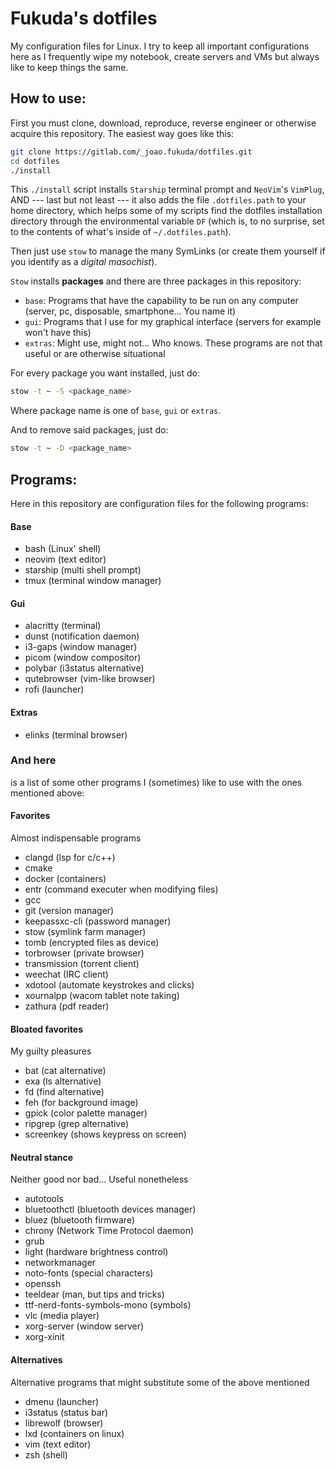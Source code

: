 # Fukuda's dotfiles

My configuration files for Linux. I try to keep all important configurations here as I frequently wipe my notebook, create servers and VMs but always like to keep things the same.

## How to use:

First you must clone, download, reproduce, reverse engineer or otherwise acquire this repository. The easiest way goes like this:

```bash
git clone https://gitlab.com/_joao.fukuda/dotfiles.git
cd dotfiles
./install
```

This `./install` script installs `Starship` terminal prompt and `NeoVim`'s `VimPlug`, AND --- last but not least ---  it also adds the file `.dotfiles.path` to your home directory, which helps some of my scripts find the dotfiles installation directory through the environmental variable `DF` (which is, to no surprise, set to the contents of what's inside of `~/.dotfiles.path`).

Then just use `stow` to manage the many SymLinks (or create them yourself if you identify as a *digital masochist*).

`Stow` installs **packages** and there are three packages in this repository:

* `base`: Programs that have the capability to be run on any computer (server, pc, disposable, smartphone... You name it)
* `gui`: Programs that I use for my graphical interface (servers for example won't have this)
* `extras`: Might use, might not... Who knows. These programs are not that useful or are otherwise situational

For every package you want installed, just do:

```bash
stow -t ~ -S <package_name>
```

Where package name is one of `base`, `gui` or `extras`.

And to remove said packages, just do:

```bash
stow -t ~ -D <package_name>
```

## Programs:

Here in this repository are configuration files for the following programs:

#### Base

* bash (Linux' shell)
* neovim (text editor)
* starship (multi shell prompt)
* tmux (terminal window manager)

#### Gui

* alacritty (terminal)
* dunst (notification daemon)
* i3-gaps (window manager)
* picom (window compositor)
* polybar (i3status alternative)
* qutebrowser (vim-like browser)
* rofi (launcher)

#### Extras

* elinks (terminal browser)

### And here
is a list of some other programs I (sometimes) like to use with the ones mentioned above:

#### Favorites
Almost indispensable programs

* clangd (lsp for c/c++)
* cmake
* docker (containers)
* entr (command executer when modifying files)
* gcc
* git (version manager)
* keepassxc-cli (password manager)
* stow (symlink farm manager)
* tomb (encrypted files as device)
* torbrowser (private browser)
* transmission (torrent client)
* weechat (IRC client)
* xdotool (automate keystrokes and clicks)
* xournalpp (wacom tablet note taking)
* zathura (pdf reader)

#### Bloated favorites
My guilty pleasures

* bat (cat alternative)
* exa (ls alternative)
* fd (find alternative)
* feh (for background image)
* gpick (color palette manager)
* ripgrep (grep alternative)
* screenkey (shows keypress on screen)

#### Neutral stance
Neither good nor bad... Useful nonetheless

* autotools
* bluetoothctl (bluetooth devices manager)
* bluez (bluetooth firmware)
* chrony (Network Time Protocol daemon)
* grub
* light (hardware brightness control)
* networkmanager
* noto-fonts (special characters)
* openssh
* teeldear (man, but tips and tricks)
* ttf-nerd-fonts-symbols-mono (symbols)
* vlc (media player)
* xorg-server (window server)
* xorg-xinit

#### Alternatives
Alternative programs that might substitute some of the above mentioned

* dmenu (launcher)
* i3status (status bar)
* librewolf (browser)
* lxd (containers on linux)
* vim (text editor)
* zsh (shell)

